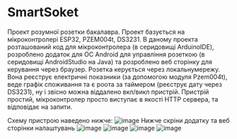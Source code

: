 # SmartSoket
Проект розумної розетки бакалавра. Проект базується на мікроконтролері ESP32, PZEM004t, DS3231. 
В даному проекта розташований код для мікроконтролера (в серидовищі ArduinoIDE), розроблено додаток для ОС Android для управління розеткою (в серидовищі AndroidStudio на Java) 
та розроблено веб сторінку для керування через браузер. Розетка керується через локальнумережу. Вона реєструє електричні показники (за допомогою модуля Pzem004t), 
веде графік споживання та є роота за таймером (реєструє дату через DS3231), ну і звісно можна віддалено вкл/викл пристрій. Пристрій простий, мікроконтролер просто виступає в якості HTTP сервера,
та відповідає на запити. 

Схему пристрою наведено нижче:
![image](https://github.com/Alexa-crypto/SmartSoket/assets/78495955/d8bcb5c8-c1f4-4fc3-80a2-9340aa8c6e7a)
Нижче скріни додатку та веб сторінки налаштувань
![image](https://github.com/Alexa-crypto/SmartSoket/assets/78495955/04dc36d1-7ac8-47ec-b5e4-99c3060a277a)
![image](https://github.com/Alexa-crypto/SmartSoket/assets/78495955/e2c67440-b12f-4c92-905a-5e66c2b05530)
![image](https://github.com/Alexa-crypto/SmartSoket/assets/78495955/77c12f30-3b93-4c10-910c-94d2c7160c75)
![image](https://github.com/Alexa-crypto/SmartSoket/assets/78495955/12f9a64e-23c1-4e86-bee3-c0435167f625)

